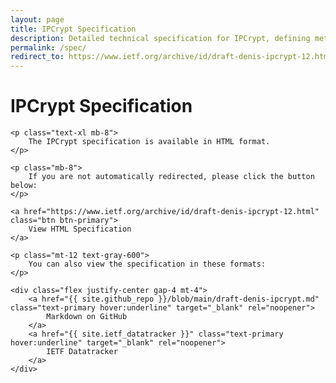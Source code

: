 ```yaml
---
layout: page
title: IPCrypt Specification
description: Detailed technical specification for IPCrypt, defining methods for IP address encryption and obfuscation.
permalink: /spec/
redirect_to: https://www.ietf.org/archive/id/draft-denis-ipcrypt-12.html
---
```


<div class="spec-redirect p-8 text-center">
    <h1 class="text-3xl font-bold mb-6">IPCrypt Specification</h1>
    
    <p class="text-xl mb-8">
        The IPCrypt specification is available in HTML format.
    </p>
    
    <p class="mb-8">
        If you are not automatically redirected, please click the button below:
    </p>
    
    <a href="https://www.ietf.org/archive/id/draft-denis-ipcrypt-12.html" class="btn btn-primary">
        View HTML Specification
    </a>
    
    <p class="mt-12 text-gray-600">
        You can also view the specification in these formats:
    </p>
    
    <div class="flex justify-center gap-4 mt-4">
        <a href="{{ site.github_repo }}/blob/main/draft-denis-ipcrypt.md" class="text-primary hover:underline" target="_blank" rel="noopener">
            Markdown on GitHub
        </a>
        <a href="{{ site.ietf_datatracker }}" class="text-primary hover:underline" target="_blank" rel="noopener">
            IETF Datatracker
        </a>
    </div>
</div>

<script>
    // Redirect to the HTML specification after a short delay
    setTimeout(function() {
        window.location.href = "https://www.ietf.org/archive/id/draft-denis-ipcrypt-12.html";
    }, 1500);
</script>